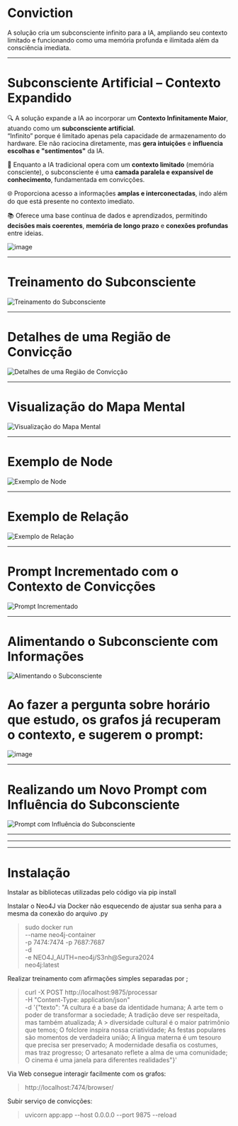 # Conviction

A solução cria um subconsciente infinito para a IA, ampliando seu contexto limitado e funcionando como uma memória profunda e ilimitada além da consciência imediata.

---

# Subconsciente Artificial – Contexto Expandido

🔍 A solução expande a IA ao incorporar um **Contexto Infinitamente Maior**, atuando como um **subconsciente artificial**.  
“Infinito” porque é limitado apenas pela capacidade de armazenamento do hardware. Ele não raciocina diretamente, mas **gera intuições** e **influencia escolhas e "sentimentos"** da IA.

🧠 Enquanto a IA tradicional opera com um **contexto limitado** (memória consciente), o subconsciente é uma **camada paralela e expansível de conhecimento**, fundamentada em convicções.

🌐 Proporciona acesso a informações **amplas e interconectadas**, indo além do que está presente no contexto imediato.

📚 Oferece uma base contínua de dados e aprendizados, permitindo **decisões mais coerentes**, **memória de longo prazo** e **conexões profundas** entre ideias.



![image](https://github.com/user-attachments/assets/713efea4-0325-4096-8e8b-13b3a52d4762)


---

# Treinamento do Subconsciente

![Treinamento do Subconsciente](https://github.com/user-attachments/assets/d60c561a-28d2-4a7e-b6b5-a5b3c3216e18)

---

# Detalhes de uma Região de Convicção

![Detalhes de uma Região de Convicção](https://github.com/user-attachments/assets/74e06fc5-9e48-45ef-ac1c-c58c6fd89447)

---

# Visualização do Mapa Mental

![Visualização do Mapa Mental](https://github.com/user-attachments/assets/0e7b7e0a-bdf6-495b-9589-655bcf8f2cde)

---

# Exemplo de Node

![Exemplo de Node](https://github.com/user-attachments/assets/72e94bc4-b44b-4457-97fb-c984c1a9de31)

---

# Exemplo de Relação

![Exemplo de Relação](https://github.com/user-attachments/assets/e49b3c42-c3bd-4e0b-98ef-02bf0d6bf14c)

---

# Prompt Incrementado com o Contexto de Convicções

![Prompt Incrementado](https://github.com/user-attachments/assets/a1e3088a-f39b-4d90-954a-6f7afe3f1f8f)

---

# Alimentando o Subconsciente com Informações

![Alimentando o Subconsciente](https://github.com/user-attachments/assets/48983a74-0085-4353-91a5-daa83693ef3d)

# Ao fazer a pergunta sobre horário que estudo, os grafos já recuperam o contexto, e sugerem o prompt:

![image](https://github.com/user-attachments/assets/c847336b-9fdc-492a-b852-d370d1030add)


---

# Realizando um Novo Prompt com Influência do Subconsciente

![Prompt com Influência do Subconsciente](https://github.com/user-attachments/assets/19fd5efe-6ec4-4e45-9e1f-831bab912a89)

---
---
---
# Instalação

Instalar as bibliotecas utilizadas pelo código via pip install

Instalar o Neo4J via Docker não esquecendo de ajustar sua senha para a mesma da conexão do arquivo .py

> sudo docker run \
>  --name neo4j-container \
>   -p 7474:7474 -p 7687:7687 \
>   -d \
>   -e NEO4J_AUTH=neo4j/S3nh@Segura2024 \
>   neo4j:latest


Realizar treinamento com afirmações simples separadas por ; 

> curl -X POST http://localhost:9875/processar \
>   -H "Content-Type: application/json" \
>   -d '{"texto": "A cultura é a base da identidade humana; A arte tem o poder de transformar a sociedade; A tradição deve ser respeitada, mas também atualizada; A > diversidade cultural é o maior patrimônio que temos; O folclore inspira nossa criatividade; As festas populares são momentos de verdadeira união; A língua materna é um tesouro que precisa ser preservado; A modernidade desafia os costumes, mas traz progresso; O artesanato reflete a alma de uma comunidade; O cinema é uma janela para diferentes realidades"}'

Via Web consegue interagir facilmente com os grafos:

> http://localhost:7474/browser/

Subir serviço de convicções:

> uvicorn app:app --host 0.0.0.0 --port 9875 --reload


